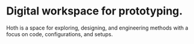 # Digital workspace for prototyping.

Hoth is a space for exploring, designing, and engineering methods with a focus on code, configurations, and setups.

